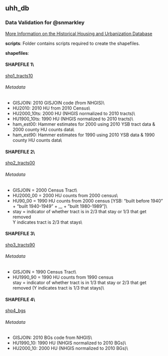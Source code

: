 ## uhh_db

### Data Validation for @snmarkley
[More Information on the Historical Housing and Urbanization Database](https://github.com/snmarkley1/HIST_HU_URB)


**scripts**: Folder contains scripts required to create the shapefiles.

**shapefiles**:

#### SHAPEFILE 1\
[shp1_tracts10](https://github.com/critgeog/urban_scott/tree/master/shapes/tracts_2010)
###### Metadata
* GISJOIN: 2010 GISJOIN code (from NHGIS)\
* HU2010: 2010 HU from 2010 Census\
* HU2000_10ts: 2000 HU (NHGIS normalized to 2010 tracts)\
* HU1900_10ts: 1990 HU (NHGIS normalized to 2010 tracts)\
* ham_est00: Hammer estimates for 2000 using 2010 YSB tract data & 2000 county HU counts data\
* ham_est90: Hammer estimates for 1990 using 2010 YSB data & 1990 county HU counts data\

#### SHAPEFILE 2\
[shp2_tracts00](https://github.com/critgeog/urban_scott/tree/master/shapes/tracts_2000)
###### Metadata
* GISJOIN = 2000 Census Tract\
* HU2000_00 = 2000 HU counts from 2000 census\
* HU90_00 = 1990 HU counts from 2000 census [YSB: “built before 1940” + “built 1940-1949” + ,,, + ”built 1980-1989”]\
* stay = indicator of whether tract is in 2/3 that stay or 1/3 that get removed\
Y indicates tract is 2/3 that stays\


#### SHAPEFILE 3\
[shp3_tracts90](https://github.com/critgeog/urban_scott/tree/master/shapes/tracts_1990)
###### Metadata
* GISJOIN = 1990 Census Tract\
* HU1990_90 = 1990 HU counts from 1990 census\
stay = indicator of whether tract is in 1/3 that stay or 2/3 that get removed (Y indicates tract is 1/3 that stays)\
           

#### SHAPEFILE 4\
[shp4_bgs](https://github.com/critgeog/urban_scott/tree/master/shapes/bgroups_2010)
###### Metadata
* GISJOIN: 2010 BGs code from NHGIS\
* HU1990_10: 1990 HU (NHGIS normalized to 2010 BGs)\
* HU2000_10: 2000 HU (NHGIS normalized to 2010 BGs)\